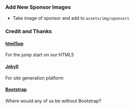 ### Add New Sponsor Images
 - Take image of sponsor and add to `assets/img/sponsors`

### Credit and Thanks
#### [html5up](https://html5up.net/license)
For the jump start on our HTML5
#### [Jekyll](https://jekyllrb.com/)
For site generation platform
#### [Bootstrap](https://getbootstrap.com/)
Where would any of us be without Bootstrap?
